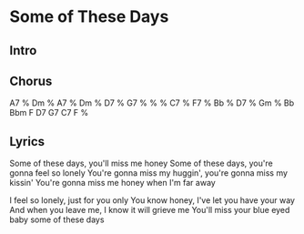 # Some of These Days

## Intro


## Chorus

A7 % Dm % A7 % Dm %
D7 % G7 % % % C7 %
F7 % Bb % D7 % Gm %
Bb Bbm F D7 G7 C7 F %

## Lyrics

Some of these days, you'll miss me honey
Some of these days, you're gonna feel so lonely
You're gonna miss my huggin', you're gonna miss my kissin'
You're gonna miss me honey when I'm far away

I feel so lonely, just for you only
You know honey, I've let you have your way
And when you leave me, I know it will grieve me
You'll miss your blue eyed baby some of these days